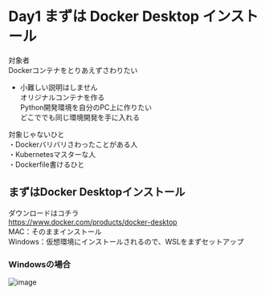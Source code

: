 # Day1 まずは Docker Desktop インストール
対象者  
Dockerコンテナをとりあえずさわりたい  
 - 小難しい説明はしません  
オリジナルコンテナを作る  
Python開発環境を自分のPC上に作りたい  
どこででも同じ環境開発を手に入れる  

対象じゃないひと  
・Dockerバリバリさわったことがある人  
・Kubernetesマスターな人  
・Dockerfile書けるひと  

## まずはDocker Desktopインストール
ダウンロードはコチラ  
https://www.docker.com/products/docker-desktop  
MAC：そのままインストール  
Windows：仮想環境にインストールされるので、WSLをまずセットアップ  
  
### Windowsの場合





![image](https://user-images.githubusercontent.com/64240365/112021774-fb172f80-8b74-11eb-9580-981bbbf7a16e.png)





